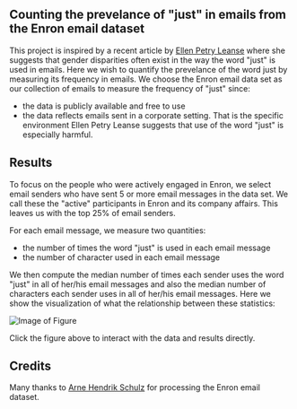 ## Counting the prevelance of "just" in emails from the Enron email dataset

This project is inspired by a recent article by [Ellen Petry Leanse](https://www.linkedin.com/pulse/just-say-ellen-petry-leanse) where she suggests that gender disparities often exist in the way the word "just" is used in emails. Here we wish to quantify the prevelance of the word just by measuring its frequency in emails. We choose the Enron email data set as our collection of emails to measure the frequency of "just" since:
- the data is publicly available and free to use
- the data reflects emails sent in a corporate setting. That is the specific environment Ellen Petry Leanse suggests that use of the word "just" is especially harmful.

## Results
To focus on the people who were actively engaged in Enron, we select email senders who have sent 5 or more email messages in the data set. We call these the "active" participants in Enron and its company affairs. This leaves us with the top 25% of email senders.  

For each email message, we measure two quantities:
- the number of times the word "just" is used in each email message
- the number of character used in each email message

We then compute the median number of times each sender uses the word "just" in all of her/his email messages and also the median number of characters each sender uses in all of her/his email messages. Here we show the visualization of what the relationship between these statistics: 

![Image of Figure](https://plot.ly/~crude2refined/1222.png)

Click the figure above to interact with the data and results directly. 

## Credits
Many thanks to [Arne Hendrik Schulz](http://www.ahschulz.de/enron-email-data/) for processing the Enron email dataset.


